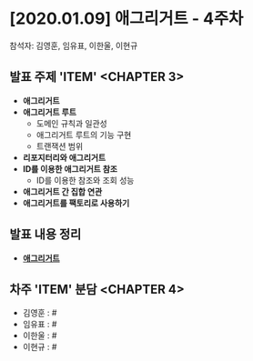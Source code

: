 # [2020.01.09] 애그리거트 - 4주차
참석자: 김영훈, 임유표, 이한울, 이현규

## 발표 주제 'ITEM' <CHAPTER 3>
- **애그리거트**
- **애그리거트 루트**
  - 도메인 규칙과 일관성
  - 애그리거트 루트의 기능 구현
  - 트랜잭션 범위
- **리포지터리와 애그리거트**
- **ID를 이용한 애그리거트 참조**
  - ID를 이용한 참조와 조회 성능
- **애그리거트 간 집합 연관**
- **애그리거트를 팩토리로 사용하기**
  
## 발표 내용 정리
- **[애그리거트](https://team-hst.netlify.com/posts/DDD/chapter3/)**

## 차주 'ITEM' 분담 <CHAPTER 4>
- 김영훈 : \#
- 임유표 : \#
- 이한울 : \#
- 이현규 : \#

